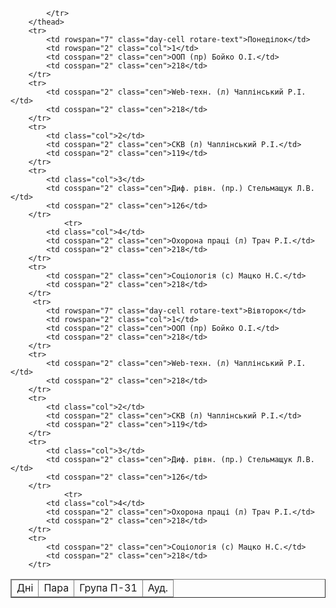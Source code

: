 <html lang="en">
<head>
    <meta charset="UTF-8">
    <meta name="viewport" content="width=device-width, initial-scale=1.0">
    <title>
        Розклад П-31
    </title>
    <link rel="stylesheet" href="css.css">
</head>
<body>
    <table border="" class="ST">
        <thead>
            <tr>
                <td class="center">
                    Дні
                </td>
                <td>
                    Пара
                </td>
                <td>
                    Група П-31
                </td>
                <td>
                    Ауд.
                </td>
                
            </tr>
        </thead>
        <tr>
            <td rowspan="7" class="day-cell rotare-text">Понеділок</td>
            <td rowspan="2" class="col">1</td>
            <td cosspan="2" class="cen">ООП (пр) Бойко О.І.</td>
            <td cosspan="2" class="cen">218</td>
        </tr>
        <tr>
            <td cosspan="2" class="cen">Web-техн. (л) Чаплінський Р.І.</td>
            <td cosspan="2" class="cen">218</td>
        </tr>
        <tr>
            <td class="col">2</td>
            <td cosspan="2" class="cen">СКВ (л) Чаплінський Р.І.</td>
            <td cosspan="2" class="cen">119</td>
        </tr>
        <tr>
            <td class="col">3</td>
            <td cosspan="2" class="cen">Диф. рівн. (пр.) Стельмащук Л.В.</td>
            <td cosspan="2" class="cen">126</td>
        </tr>
                <tr>
            <td class="col">4</td>
            <td cosspan="2" class="cen">Охорона праці (л) Трач Р.І.</td>
            <td cosspan="2" class="cen">218</td>
        </tr>
        <tr>
            <td cosspan="2" class="cen">Соціологія (с) Мацко Н.С.</td>
            <td cosspan="2" class="cen">218</td>
        </tr>
         <tr>
            <td rowspan="7" class="day-cell rotare-text">Вівторок</td>
            <td rowspan="2" class="col">1</td>
            <td cosspan="2" class="cen">ООП (пр) Бойко О.І.</td>
            <td cosspan="2" class="cen">218</td>
        </tr>
        <tr>
            <td cosspan="2" class="cen">Web-техн. (л) Чаплінський Р.І.</td>
            <td cosspan="2" class="cen">218</td>
        </tr>
        <tr>
            <td class="col">2</td>
            <td cosspan="2" class="cen">СКВ (л) Чаплінський Р.І.</td>
            <td cosspan="2" class="cen">119</td>
        </tr>
        <tr>
            <td class="col">3</td>
            <td cosspan="2" class="cen">Диф. рівн. (пр.) Стельмащук Л.В.</td>
            <td cosspan="2" class="cen">126</td>
        </tr>
                <tr>
            <td class="col">4</td>
            <td cosspan="2" class="cen">Охорона праці (л) Трач Р.І.</td>
            <td cosspan="2" class="cen">218</td>
        </tr>
        <tr>
            <td cosspan="2" class="cen">Соціологія (с) Мацко Н.С.</td>
            <td cosspan="2" class="cen">218</td>
        </tr>
        
</body>
</html> 
